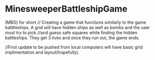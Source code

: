 # MinesweeperBattleshipGame
(MBG) for short
// Creating a game that functions similarly to the game batttleships. A grid will have hidden ships as well as bombs and the user must try to pick 
//and guess safe squares while finding the hidden battleships. They get 3 lives and once they run out, the game ends. 

//First update to be pushed from local computers will have basic grid implimentation and layout(hopefully).
